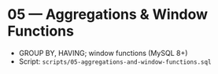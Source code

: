 # 05 — Aggregations & Window Functions

- GROUP BY, HAVING; window functions (MySQL 8+)
- Script: `scripts/05-aggregations-and-window-functions.sql`
